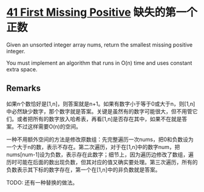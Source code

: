 # [41 First Missing Positive](https://leetcode.com/problems/first-missing-positive/) 缺失的第一个正数

Given an unsorted integer array nums, return the smallest missing positive integer.

You must implement an algorithm that runs in O(n) time and uses constant extra space.

## Remarks

如果n个数恰好是[1,n]，则答案就是n+1。如果有数字小于等于0或大于n，则[1,n]中必然缺少数字，那个数字就是答案。关键是虽然有的数字可能很大，但不用管它们。或者把所有的数字放入哈希表，再看[1,n]是否存在其中，如果不在就是答案。不过这样需要O(n)的空间。

一种不用额外空间的方法是修改原数组：先完整遍历一次nums，把0和负数设为一个大于n的数，表示不存在。第二次遍历，对于在[1,n]中的数字num，把nums[num-1]设为负数，表示存在此数字；细节上，因为遍历边修改了数组，遍历时可能在后面的数出现负数，但其对应的值又确实要处理。第三次遍历，所有的负数表示其下标的数字存在，第一个在[1,n]中的非负数就是答案。

TODO: 还有一种替换的做法。
